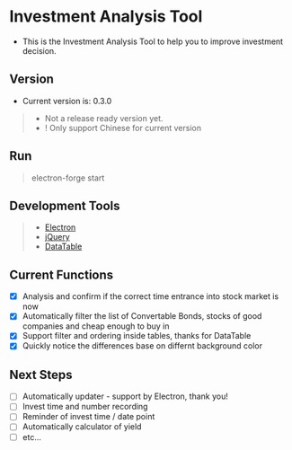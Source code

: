 # Investment Analysis Tool
- This is the Investment Analysis Tool to help you to improve investment decision.

## Version
- Current version is: 0.3.0
>- Not a release ready version yet.
>- ! Only support Chinese for current version

## Run
>electron-forge start

## Development Tools
>- [Electron](https://github.com/electron/electron)
>- [jQuery](https://jquery.com)
>- [DataTable](https://datatable.org)

## Current Functions
- [x] Analysis and confirm if the correct time entrance into stock market is now
- [x] Automatically filter the list of Convertable Bonds, stocks of good companies and cheap enough to buy in
- [x] Support filter and ordering inside tables, thanks for DataTable
- [x] Quickly notice the differences base on differnt background color

## Next Steps
- [ ] Automatically updater - support by Electron, thank you!
- [ ] Invest time and number recording
- [ ] Reminder of invest time / date point
- [ ] Automatically calculator of yield
- [ ] etc...
